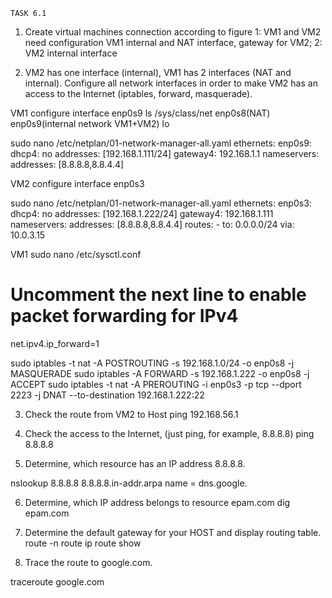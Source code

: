 	TASK 6.1
1. Create virtual machines connection according to figure
	1: VM1 and VM2 need configuration VM1 internal and NAT interface,
	gateway for VM2; 
	2: VM2 internal interface

2. VM2 has one interface (internal), VM1 has 2 interfaces (NAT and internal).
Configure all network interfaces in order to make VM2 has an access 
to the Internet (iptables, forward, masquerade).

VM1 configure interface enp0s9
ls /sys/class/net
enp0s8(NAT)  enp0s9(internal network VM1+VM2)  lo


sudo nano /etc/netplan/01-network-manager-all.yaml
ethernets:
    enp0s9:
      dhcp4: no
      addresses: [192.168.1.111/24]
      gateway4: 192.168.1.1
      nameservers:
       addresses: [8.8.8.8,8.8.4.4]

VM2 configure interface enp0s3

sudo nano /etc/netplan/01-network-manager-all.yaml
ethernets:
    enp0s3:
      dhcp4: no
      addresses: [192.168.1.222/24]
      gateway4: 192.168.1.111
      nameservers:
        addresses: [8.8.8.8,8.8.4.4]
      routes:
        - to: 0.0.0.0/24
          via: 10.0.3.15


VM1 sudo nano /etc/sysctl.conf 
# Uncomment the next line to enable packet forwarding for IPv4
net.ipv4.ip_forward=1

sudo iptables -t nat -A POSTROUTING -s 192.168.1.0/24 -o enp0s8 -j MASQUERADE
sudo iptables -A FORWARD -s 192.168.1.222 -o enp0s8 -j ACCEPT
sudo iptables -t nat -A PREROUTING -i enp0s3 -p tcp --dport 2223 -j DNAT
 --to-destination 192.168.1.222:22

3. Check the route from VM2 to Host
ping 192.168.56.1

4. Check the access to the Internet, (just ping, for example, 8.8.8.8)
ping 8.8.8.8

5. Determine, which resource has an IP address 8.8.8.8.

nslookup 8.8.8.8
8.8.8.8.in-addr.arpa	name = dns.google.

6. Determine, which IP address belongs to resource epam.com
dig epam.com

7. Determine the default gateway for your HOST and display routing table.
route -n
route
ip route show

8. Trace the route to google.com.

traceroute google.com

